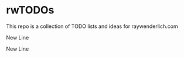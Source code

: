 # rwTODOs

This repo is a collection of TODO lists and ideas for raywenderlich.com


New Line

New Line
